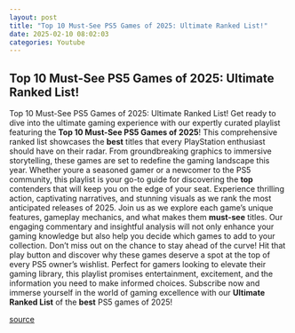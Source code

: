 ```yaml
---
layout: post
title: "Top 10 Must-See PS5 Games of 2025: Ultimate Ranked List!"
date: 2025-02-10 08:02:03
categories: Youtube
---
```


## Top 10 Must-See PS5 Games of 2025: Ultimate Ranked List!

Top 10 Must-See PS5 Games of 2025: Ultimate Ranked List!
Get ready to dive into the ultimate gaming experience with our expertly curated playlist featuring the **Top 10 Must-See PS5 Games of 2025**! This comprehensive ranked list showcases the **best** titles that every PlayStation enthusiast should have on their radar. From groundbreaking graphics to immersive storytelling, these games are set to redefine the gaming landscape this year.
Whether youre a seasoned gamer or a newcomer to the PS5 community, this playlist is your go-to guide for discovering the **top** contenders that will keep you on the edge of your seat. Experience thrilling action, captivating narratives, and stunning visuals as we rank the most anticipated releases of 2025. 
Join us as we explore each game’s unique features, gameplay mechanics, and what makes them **must-see** titles. Our engaging commentary and insightful analysis will not only enhance your gaming knowledge but also help you decide which games to add to your collection.
Don’t miss out on the chance to stay ahead of the curve! Hit that play button and discover why these games deserve a spot at the top of every PS5 owner’s wishlist. Perfect for gamers looking to elevate their gaming library, this playlist promises entertainment, excitement, and the information you need to make informed choices. 
Subscribe now and immerse yourself in the world of gaming excellence with our **Ultimate Ranked List** of the **best** PS5 games of 2025!

[source](https://www.youtube.com/playlist?list=PLPLm7JtBkXtyews86Zxthzbd4AZy5Tuhn)